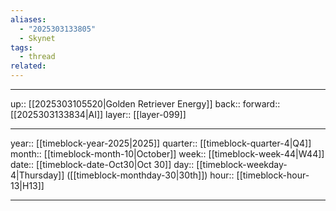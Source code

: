 ```yaml
---
aliases:
  - "2025303133805"
  - Skynet
tags:
  - thread
related:
---
```




***

up:: [[2025303105520|Golden Retriever Energy]]
back:: 
forward:: [[2025303133834|AI]]
layer:: [[layer-099]]

***

year:: [[timeblock-year-2025|2025]]
quarter:: [[timeblock-quarter-4|Q4]]
month:: [[timeblock-month-10|October]]
week:: [[timeblock-week-44|W44]]
date:: [[timeblock-date-Oct30|Oct 30]]
day:: [[timeblock-weekday-4|Thursday]] ([[timeblock-monthday-30|30th]])
hour:: [[timeblock-hour-13|H13]]

***
